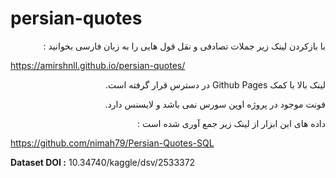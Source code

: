 # persian-quotes


<p dir="rtl">با بازکردن لینک زیر جملات تصادفی و نقل قول هایی را به زبان فارسی بخوانید :</p>

  https://amirshnll.github.io/persian-quotes/
  
<p dir="rtl">  لینک بالا با کمک Github Pages در دسترس قرار گرفته است. </p>

  
  <p dir="rtl"> فونت موجود در پروژه اوپن سورس نمی باشد و لایسنس دارد.</p>
  
  
  <p dir="rtl"> داده های این ابزار از لینک زیر جمع آوری شده است :</p>
 
  
  https://github.com/nimah79/Persian-Quotes-SQL
  
  
  **Dataset DOI :** 10.34740/kaggle/dsv/2533372
